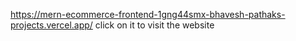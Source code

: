 https://mern-ecommerce-frontend-1gng44smx-bhavesh-pathaks-projects.vercel.app/    click on it to visit the website
